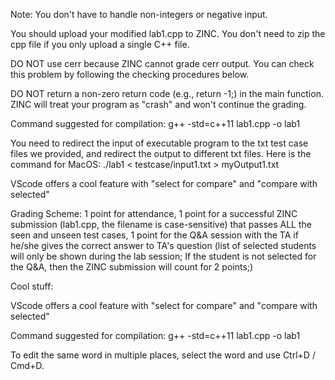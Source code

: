 Note: You don't have to handle non-integers or negative input.

You should upload your modified lab1.cpp to ZINC. You don't need to zip the cpp file if you only upload a single C++ file.

DO NOT use cerr because ZINC cannot grade cerr output. You can check this problem by following the checking procedures below.

DO NOT return a non-zero return code (e.g., return -1;) in the main function. ZINC will treat your program as "crash" and won't continue the grading.

Command suggested for compilation: g++ -std=c++11 lab1.cpp -o lab1


You need to redirect the input of executable program to the txt test case files we provided, and redirect the output to different txt files. Here is the command for MacOS: ./lab1 < testcase/input1.txt > myOutput1.txt

VScode offers a cool feature with "select for compare" and "compare with selected"

Grading Scheme: 1 point for attendance, 1 point for a successful ZINC submission (lab1.cpp, the filename is case-sensitive) that passes ALL the seen and unseen test cases, 1 point for the Q&A session with the TA if he/she gives the correct answer to TA's question (list of selected students will only be shown during the lab session; If the student is not selected for the Q&A, then the ZINC submission will count for 2 points;)


Cool stuff:

VScode offers a cool feature with "select for compare" and "compare with selected"

Command suggested for compilation: g++ -std=c++11 lab1.cpp -o lab1

To edit the same word in multiple places, select the word and use Ctrl+D / Cmd+D.
